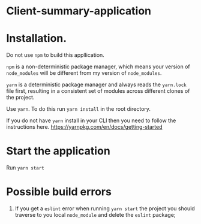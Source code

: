 # Client-summary-application

# Installation.

Do not use `npm` to build this appllication.

`npm` is a non-deterministic package manager, which means your version of `node_modules` will be different from my version of `node_modules`.

`yarn` is a deterministic package manager and always reads the `yarn.lock` file first, resulting in a consistent set of modules across different clones of the project.

Use `yarn`. To do this run `yarn install` in the root directory. 

If you do not have `yarn` install in your CLI then you need to follow the instructions here. 
https://yarnpkg.com/en/docs/getting-started

# Start the application

Run `yarn start`

# Possible build errors

1. If you get a `eslint` error when running `yarn start` the project you should traverse to you local `node_module` and delete the `eslint` package;
